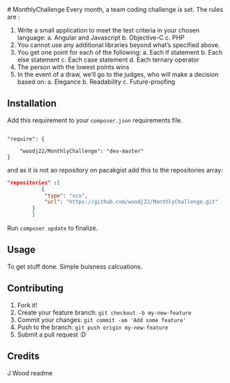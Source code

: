 <snippet>
  <content>
# MonthlyChallenge
Every month, a team  coding challenge is set. The rules are :

1. Write a small application to meet the test criteria in your chosen language:
a. Angular and Javascript
b. Objective-C
c. PHP
2. You cannot use any additional libraries beyond what’s specified above.
3. You get one point for each of the following:
a. Each if statement
b. Each else statement
c. Each case statement
d. Each ternary operator
4. The person with the lowest points wins
5. In the event of a draw, we’ll go to the judges, who will make a decision based on:
a. Elegance
b. Readability
c. Future-proofing

## Installation

Add this requirement to your `composer.json` requirements file. 

``` 

"require": {

    "woodj22/MonthlyChallenge": "dev-master"
} 
```


and as it is not ao repository on pacakgist add this to the repositories array:

```JSON
"repositories" :[
           {
            "type": "vcs",
            "url": "https://github.com/woodj22/MonthlyChallenge.git"
        }
        ]
```
Run `composer update`  to finalize.

## Usage
To get stuff done. Simple buisness calcuations.
## Contributing
1. Fork it!
2. Create your feature branch: `git checkout -b my-new-feature`
3. Commit your changes: `git commit -am 'Add some feature'`
4. Push to the branch: `git push origin my-new-feature`
5. Submit a pull request :D

## Credits
J Wood
</content>
  <tabTrigger>readme</tabTrigger>
</snippet>
